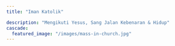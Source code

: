 ```yaml
---
title: "Iman Katolik"

description: "Mengikuti Yesus, Sang Jalan Kebenaran & Hidup"
cascade:
  featured_image: "/images/mass-in-church.jpg"
---
```

